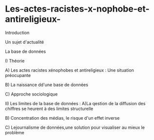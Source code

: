 # Les-actes-racistes-x-nophobe-et-antireligieux-

Introduction 


Un sujet d'actualité 









La base de données 









I) Théorie 

A) Les actes racistes xénophobes et antireligieux : Une situation préocupante 

B) La naissance dd'une base de données 


C) Approche sociologique 

II) Les limites de la base de données : 
A)La qestion de la diffusion des chiffres se heurent à des limites structurelle 


B) Concentration des médias, le risque d'un effet inverse 



C) Lejournalisme de données,une solution pour visualiser au mieux le problème 
